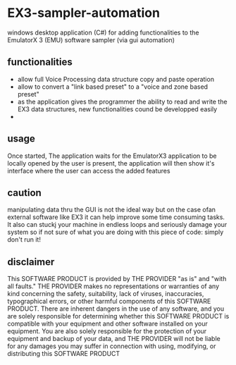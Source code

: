 # EX3-sampler-automation
windows desktop application (C#) for adding functionalities to the EmulatorX 3 (EMU) software sampler (via gui automation)

## functionalities

- allow full Voice Processing data structure copy and paste operation
- allow to convert a "link based preset" to a "voice and zone based preset"
- as the application gives the programmer the ability to read and write the EX3 data structures, new functionalities cound be developped easily
- 
## usage
Once started, The application waits for the EmulatorX3 application to be locally opened by the user
is present, the application will then show it's interface where the user can access the added features

## caution
manipulating data thru the GUI is not the ideal way but on the case ofan external software like EX3 it can help improve some time consuming tasks. It also can stuckj your machine in endless loops and seriously damage your system so if not sure of what you are doing with this piece of code: simply don't run it!

## disclaimer

This SOFTWARE PRODUCT is provided by THE PROVIDER "as is" and "with all faults." THE PROVIDER makes no representations or warranties of any kind concerning the safety, suitability, lack of viruses, inaccuracies, typographical errors, or other harmful components of this SOFTWARE PRODUCT. There are inherent dangers in the use of any software, and you are solely responsible for determining whether this SOFTWARE PRODUCT is compatible with your equipment and other software installed on your equipment. You are also solely responsible for the protection of your equipment and backup of your data, and THE PROVIDER will not be liable for any damages you may suffer in connection with using, modifying, or distributing this SOFTWARE PRODUCT


